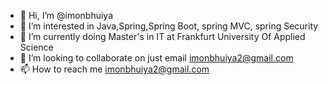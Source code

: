 - 👋 Hi, I’m @imonbhuiya
- 👀 I’m interested in Java,Spring,Spring Boot, spring MVC, spring Security
- 🌱 I’m currently doing Master's in IT at Frankfurt University Of Applied Science
- 💞️ I’m looking to collaborate on just email imonbhuiya2@gmail.com
- 📫 How to reach me imonbhuiya2@gmail.com

<!---
imonbhuiya2/imonbhuiya2 is a ✨ special ✨ repository because its `README.md` (this file) appears on your GitHub profile.
You can click the Preview link to take a look at your changes.
--->
